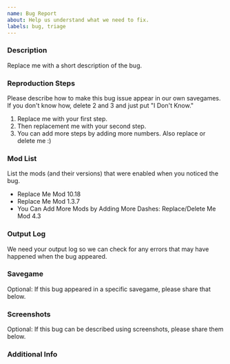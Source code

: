 ```yaml
---
name: Bug Report
about: Help us understand what we need to fix.
labels: bug, triage
---
```


<!-- Want to see an example bug report before you submit one? See: https://bit.ly/tmpe-etbr -->

### Description
Replace me with a short description of the bug.


### Reproduction Steps
Please describe how to make this bug issue appear in our own savegames. If you don't know how, delete 2 and 3 and just put "I Don't Know."
1. Replace me with your first step.
2. Then replacement me with your second step.
3. You can add more steps by adding more numbers. Also replace or delete me :)


### Mod List
List the mods (and their versions) that were enabled when you noticed the bug.
- Replace Me Mod 10.18
- Replace Me Mod 1.3.7
- You Can Add More Mods by Adding More Dashes: Replace/Delete Me Mod 4.3


### Output Log
We need your output log so we can check for any errors that may have happened when the bug appeared.
<!-- Don't know how to share your log file? See: https://bit.ly/2I3YVFL -->


### Savegame
Optional: If this bug appeared in a specific savegame, please share that below.
<!-- Don't know how to share savegames? See: https://bit.ly/2FXog0z -->


### Screenshots
Optional: If this bug can be described using screenshots, please share them below.
<!-- Don't know how to share screenshots? See: https://bit.ly/2Kc8owO -->


### Additional Info
